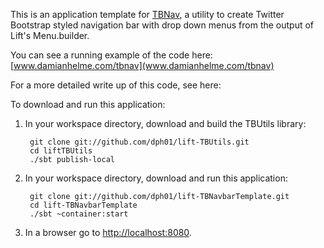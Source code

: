 This is an application template for [TBNav](https://github.com/dph01/lift-TBUtils), a utility to create Twitter Bootstrap styled navigation
bar with drop down menus from the output of Lift's Menu.builder. 

You can see a running example of the code here: [www.damianhelme.com/tbnav](www.damianhelme.com/tbnav)

For a more detailed write up of this code, see here: 

To download and run this application:

1. In your workspace directory, download and build the TBUtils library:

        git clone git://github.com/dph01/lift-TBUtils.git
        cd liftTBUtils
        ./sbt publish-local

2. In your workspace directory, download and run this application:
       
        git clone git://github.com/dph01/lift-TBNavbarTemplate.git
        cd lift-TBNavbarTemplate
        ./sbt ~container:start

3. In a browser go to [http://localhost:8080](http://localhost:8080).

